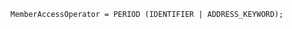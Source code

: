<!-- This file is generated automatically by infrastructure scripts. Please don't edit by hand. -->

```{ .ebnf .slang-ebnf #MemberAccessOperator }
MemberAccessOperator = PERIOD (IDENTIFIER | ADDRESS_KEYWORD);
```
